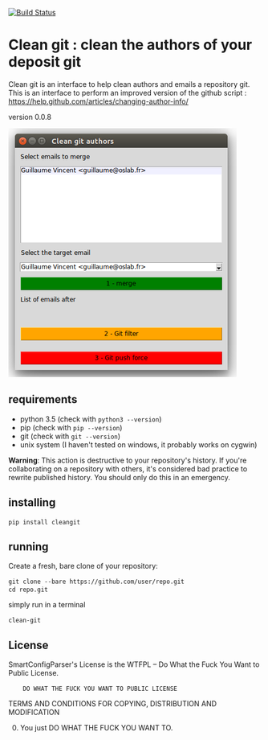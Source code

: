 [![Build Status](https://travis-ci.org/guillaumevincent/clean-git.svg?branch=master)](https://travis-ci.org/guillaumevincent/clean-git)


# Clean git : clean the authors of your deposit git

Clean git is an interface to help clean authors and emails a repository git. This is an interface to perform an improved version of the github script : https://help.github.com/articles/changing-author-info/



version 0.0.8

![](screenshot.png?raw=true)


## requirements

 - python 3.5 (check with `python3 --version`)
 - pip (check with `pip --version`)
 - git (check with `git --version`)
 - unix system (I haven't tested on windows, it probably works on cygwin)

**Warning**: This action is destructive to your repository's history. If you're collaborating on a repository with others, it's considered bad practice to rewrite published history. You should only do this in an emergency.


## installing

    pip install cleangit

## running

Create a fresh, bare clone of your repository:

    git clone --bare https://github.com/user/repo.git
    cd repo.git

simply run in a terminal

    clean-git


## License

SmartConfigParser's License is the WTFPL – Do What the Fuck You Want to Public License.

        DO WHAT THE FUCK YOU WANT TO PUBLIC LICENSE
TERMS AND CONDITIONS FOR COPYING, DISTRIBUTION AND MODIFICATION

0. You just DO WHAT THE FUCK YOU WANT TO.



